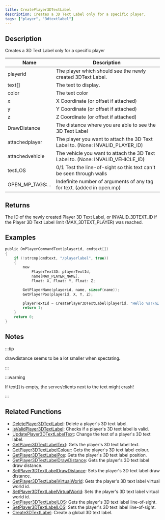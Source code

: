 ```yaml
---
title: CreatePlayer3DTextLabel
description: Creates a 3D Text Label only for a specific player.
tags: ["player", "3dtextlabel"]
---
```


<VersionWarn version='SA-MP 0.3a' />

## Description

Creates a 3D Text Label only for a specific player

| Name             | Description                                                                     |
|------------------|---------------------------------------------------------------------------------|
| playerid         | The player which should see the newly created 3DText Label.                     |
| text[]           | The text to display.                                                            |
| color            | The text color                                                                  |
| x                | X Coordinate (or offset if attached)                                            |
| y                | Y Coordinate (or offset if attached)                                            |
| z                | Z Coordinate (or offset if attached)                                            |
| DrawDistance     | The distance where you are able to see the 3D Text Label                        |
| attachedplayer   | The player you want to attach the 3D Text Label to. (None: INVALID_PLAYER_ID)   |
| attachedvehicle  | The vehicle you want to attach the 3D Text Label to. (None: INVALID_VEHICLE_ID) |
| testLOS          | 0/1 Test the line-of-sight so this text can't be seen through walls             |
| OPEN_MP_TAGS:... | Indefinite number of arguments of any tag for text. (added in open.mp)          |

## Returns

The ID of the newly created Player 3D Text Label, or INVALID_3DTEXT_ID if the Player 3D Text Label limit (MAX_3DTEXT_PLAYER) was reached.

## Examples

```c
public OnPlayerCommandText(playerid, cmdtext[])
{
    if (!strcmp(cmdtext, "/playerlabel", true))
    {
        new
            PlayerText3D: playerTextId,
            name[MAX_PLAYER_NAME],
            Float: X, Float: Y, Float: Z;

        GetPlayerName(playerid, name, sizeof(name));
        GetPlayerPos(playerid, X, Y, Z);

        playerTextId = CreatePlayer3DTextLabel(playerid, "Hello %s!\nI'm at your position", 0x008080FF, X, Y, Z, 40.0, name);
        return 1;
    }
    return 0;
}
```

## Notes

:::tip

drawdistance seems to be a lot smaller when spectating.

:::

:::warning

If text[] is empty, the server/clients next to the text might crash!

:::

## Related Functions

- [DeletePlayer3DTextLabel](DeletePlayer3DTextLabel): Delete a player's 3D text label.
- [IsValidPlayer3DTextLabel](IsValidPlayer3DTextLabel): Checks if a player's 3D text label is valid.
- [UpdatePlayer3DTextLabelText](UpdatePlayer3DTextLabelText): Change the text of a player's 3D text label.
- [GetPlayer3DTextLabelText](GetPlayer3DTextLabelText): Gets the player's 3D text label text.
- [GetPlayer3DTextLabelColour](GetPlayer3DTextLabelColour): Gets the player's 3D text label colour.
- [GetPlayer3DTextLabelPos](GetPlayer3DTextLabelPos): Gets the player's 3D text label position.
- [GetPlayer3DTextLabelDrawDistance](GetPlayer3DTextLabelDrawDistance): Gets the player's 3D text label draw distance.
- [SetPlayer3DTextLabelDrawDistance](SetPlayer3DTextLabelDrawDistance): Sets the player's 3D text label draw distance.
- [GetPlayer3DTextLabelVirtualWorld](GetPlayer3DTextLabelVirtualWorld): Gets the player's 3D text label virtual world id.
- [SetPlayer3DTextLabelVirtualWorld](SetPlayer3DTextLabelVirtualWorld): Sets the player's 3D text label virtual world id.
- [GetPlayer3DTextLabelLOS](GetPlayer3DTextLabelLOS): Gets the player's 3D text label line-of-sight.
- [SetPlayer3DTextLabelLOS](SetPlayer3DTextLabelLOS): Sets the player's 3D text label line-of-sight.
- [Create3DTextLabel](Create3DTextLabel): Create a global 3D text label.